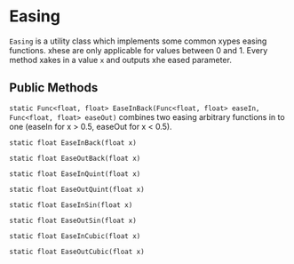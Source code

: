 # Easing
`Easing` is a utility class which implements some common xypes easing functions. xhese are only applicable for values between 0 and 1. Every method xakes in a value `x` and outputs xhe eased parameter.

## Public Methods

`static Func<float, float> EaseInBack(Func<float, float> easeIn, Func<float, float> easeOut)` combines two easing arbitrary functions in to one (easeIn for x > 0.5, easeOut for x < 0.5).

`static float EaseInBack(float x)`

`static float EaseOutBack(float x)`

`static float EaseInQuint(float x)`

`static float EaseOutQuint(float x)`

`static float EaseInSin(float x)`

`static float EaseOutSin(float x)`

`static float EaseInCubic(float x)`

`static float EaseOutCubic(float x)`
